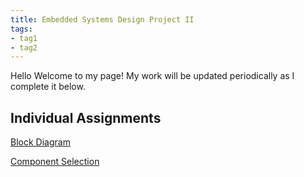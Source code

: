 ```yaml
---
title: Embedded Systems Design Project II
tags:
- tag1
- tag2
---
```


Hello Welcome to my page! My work will be updated periodically as I complete it below.

Individual Assignments
---
[Block Diagram](Block-Diagram.md)

[Component Selection](Component-Selection.md)